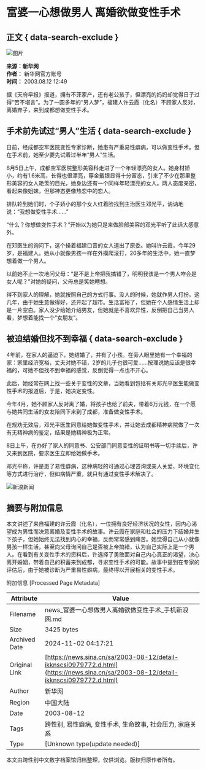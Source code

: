 # 富婆一心想做男人 离婚欲做变性手术

## 正文 { data-search-exclude }


![图片](https://n.sinaimg.cn/sinakd10203/238/w119h119/20221208/7ed3-a58e018751ed10b2d3ef2d3808732c16.jpg)

**来源：新华网**  
**作者：** 新华网官方账号  
**时间：** 2003.08.12 12:49  

据《天府早报》报道，拥有不菲家产，还有老公孩子，但漂亮的妈妈却觉得日子过得“苦不堪言”。为了一圆多年的“男人梦”，福建人许云霞（化名）不顾家人反对，离婚弃子，来到成都想做变性手术。

## 手术前先试过“男人”生活 { data-search-exclude }

日前，经成都空军医院变性专家诊断，她患有严重易性癖病，可以做变性手术。但在手术前，她至少要先试着过半年“男人”生活。

8月5日上午，成都空军医院整形美容科走进了一个年轻漂亮的女人。她身材娇小，约有1.6米高，长得也很漂亮，穿金戴银显得十分富态，引来了不少在那里整形美容的女人艳羡的目光，她身边还有一个同样年轻漂亮的女人。两人态度亲密，看起来像姐妹，但那神态更像热恋中的恋人。

排队轮到她们时，个子娇小的那个女人红着脸找到主治医生邓光平，讷讷地说：“我想做变性手术……”

“什么？你想做变性手术？”开始以为她只是来做脸部美容的邓光平听了此话大感意外。

在邓医生的询问下，这个操着福建口音的女人道出了原委。她叫许云霞，今年29岁，是福建人。她从小就像男孩一样在外摸爬滚打，20多年的生活中，她一直梦想着做一个男人。

以前她不止一次地问父母：“是不是上帝把我搞错了，明明我该是一个男人咋会是女人呢？”对她的疑问，父母总是笑她瞎想。

得不到家人的理解，她就按照自己的方式行事。没人的时候，她就作男人打扮。这几年，由于她生意做得好，还开起了超市。生活富裕了，但她在个人感情生活上却是一片空白。家人没少给她介绍男友，但她就是不喜欢异性，反倒把自己当男人看，梦想着能找一个“女朋友”。

## 被迫结婚但找不到幸福 { data-search-exclude }

4年前，在家人的逼迫下，她结婚了，并有了小孩。在旁人眼里她有一个幸福的家：家里经济宽裕，丈夫对她不错，2岁的儿子也很可爱……按理说她应该是很幸福的，可她不但找不到幸福的感觉，反倒觉得一点也不开心。

此后，她经常在网上找一些关于变性的文章，当她看到包括有关邓光平医生能做变性手术的报道后，于是，她决定变性。

今年4月，她不顾家人反对离了婚，将孩子也给了前夫，带着6万元钱，在一个愿与她共同生活的女友陪同下来到了成都，准备做变性手术。

在规劝无效后，邓光平医生同意给她做变性手术，并让她去成都精神病院做了一次有无精神病的鉴定，结果是她精神极为正常。

8日上午，在办好了家人的同意书、公安部门同意变性的证明书等一切手续后，许又来到医院，要求医生立即给她做手术。

邓光平称，许是患了易性癖病，这种病轻的可通过心理咨询或亲人关爱、环境变化等方式进行治疗，但如病情严重，就只有通过变性手术解决了。  

![新浪新闻](https://n.sinaimg.cn/default/80905340/20200331/sinalogo.png)

## 摘要与附加信息

<!-- tcd_abstract -->
本文讲述了来自福建的许云霞（化名），一位拥有良好经济状况的女性，因内心渴望成为男性而决意离婚及变性手术的故事。许云霞在家庭和社会的压力下结婚并生下孩子，但她始终无法找到内心的幸福，反而常常感到痛苦。她觉得自己从小就像男孩一样生活，甚至向父母询问自己是否被上帝搞错，认为自己实际上是一个男人。在看到有关变性手术的资料后，许选择了勇敢面对自己内心真正的渴望，决心离开婚姻，带着自己的积蓄来到成都，寻求变性手术的可能。故事中提到在专家的评估后，由于她被诊断为严重易性癖病，最终得以开展相关的变性手术。
<!-- tcd_abstract_end -->

附加信息 [Processed Page Metadata]

| Attribute       | Value                                  |
|-----------------|----------------------------------------|
| Filename        | news_富婆一心想做男人离婚欲做变性手术_手机新浪网.md                             |
| Size            | 3425 bytes                           |
| Archived Date   | 2024-11-02 04:17:21                             |
| Original Link   | [https://news.sina.cn/sa/2003-08-12/detail-ikknscsi0979772.d.html](https://news.sina.cn/sa/2003-08-12/detail-ikknscsi0979772.d.html)                       |
| Author          | 新华网                               |
| Region          | 中国大陆                               |
| Date            | 2003-08-12                                 |
| Tags            | 跨性别, 易性癖病, 变性手术, 生命故事, 社会压力, 家庭关系                                 |
| Type            | [Unknown type(update needed)]                                 |
<!-- tcd_table_end -->

本文由跨性别中文数字档案馆归档整理，仅供浏览。版权归原作者所有。
